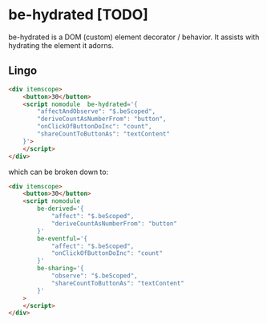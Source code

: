 # be-hydrated [TODO]

be-hydrated is a DOM (custom) element decorator / behavior.   It assists with hydrating the element it adorns.  

## Lingo

```html
<div itemscope>
    <button>30</button>
    <script nomodule  be-hydrated='{
        "affectAndObserve": "$.beScoped",
        "deriveCountAsNumberFrom": "button",
        "onClickOfButtonDoInc": "count",
        "shareCountToButtonAs": "textContent"
    }'>
    </script>
</div>
```

which can be broken down to:

```html
<div itemscope>
    <button>30</button>
    <script nomodule  
        be-derived='{
            "affect": "$.beScoped",
            "deriveCountAsNumberFrom": "button"
        }' 
        be-eventful='{
            "affect": "$.beScoped",
            "onClickOfButtonDoInc": "count"
        }'
        be-sharing='{
            "observe": "$.beScoped",
            "shareCountToButtonAs": "textContent"
        }'
    >
    </script>
</div>
```